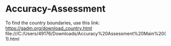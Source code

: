 # Accuracy-Assessment
To find the country boundaries, use this link: https://gadm.org/download_country.html 
file:///C:/Users/49176/Downloads/Accuracy%20Assessment%20Main%20(1).html 
